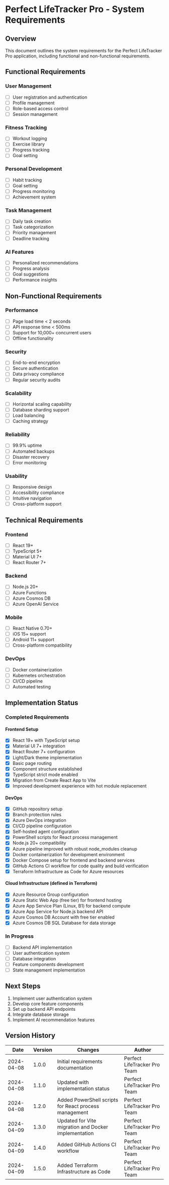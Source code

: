 # Perfect LifeTracker Pro - System Requirements

## Overview
This document outlines the system requirements for the Perfect LifeTracker Pro application, including functional and non-functional requirements.

## Functional Requirements

### User Management
- [ ] User registration and authentication
- [ ] Profile management
- [ ] Role-based access control
- [ ] Session management

### Fitness Tracking
- [ ] Workout logging
- [ ] Exercise library
- [ ] Progress tracking
- [ ] Goal setting

### Personal Development
- [ ] Habit tracking
- [ ] Goal setting
- [ ] Progress monitoring
- [ ] Achievement system

### Task Management
- [ ] Daily task creation
- [ ] Task categorization
- [ ] Priority management
- [ ] Deadline tracking

### AI Features
- [ ] Personalized recommendations
- [ ] Progress analysis
- [ ] Goal suggestions
- [ ] Performance insights

## Non-Functional Requirements

### Performance
- [ ] Page load time < 2 seconds
- [ ] API response time < 500ms
- [ ] Support for 10,000+ concurrent users
- [ ] Offline functionality

### Security
- [ ] End-to-end encryption
- [ ] Secure authentication
- [ ] Data privacy compliance
- [ ] Regular security audits

### Scalability
- [ ] Horizontal scaling capability
- [ ] Database sharding support
- [ ] Load balancing
- [ ] Caching strategy

### Reliability
- [ ] 99.9% uptime
- [ ] Automated backups
- [ ] Disaster recovery
- [ ] Error monitoring

### Usability
- [ ] Responsive design
- [ ] Accessibility compliance
- [ ] Intuitive navigation
- [ ] Cross-platform support

## Technical Requirements

### Frontend
- [ ] React 19+
- [ ] TypeScript 5+
- [ ] Material UI 7+
- [ ] React Router 7+

### Backend
- [ ] Node.js 20+
- [ ] Azure Functions
- [ ] Azure Cosmos DB
- [ ] Azure OpenAI Service

### Mobile
- [ ] React Native 0.70+
- [ ] iOS 15+ support
- [ ] Android 11+ support
- [ ] Cross-platform compatibility

### DevOps
- [ ] Docker containerization
- [ ] Kubernetes orchestration
- [ ] CI/CD pipeline
- [ ] Automated testing

## Implementation Status

### Completed Requirements

#### Frontend Setup
- [x] React 19+ with TypeScript setup
- [x] Material UI 7+ integration
- [x] React Router 7+ configuration
- [x] Light/Dark theme implementation
- [x] Basic page routing
- [x] Component structure established
- [x] TypeScript strict mode enabled
- [x] Migration from Create React App to Vite
- [x] Improved development experience with hot module replacement

#### DevOps
- [x] GitHub repository setup
- [x] Branch protection rules
- [x] Azure DevOps integration
- [x] CI/CD pipeline configuration
- [x] Self-hosted agent configuration
- [x] PowerShell scripts for React process management
- [x] Node.js 20+ compatibility
- [x] Azure pipeline improved with robust node_modules cleanup
- [x] Docker containerization for development environment
- [x] Docker Compose setup for frontend and backend services
- [x] GitHub Actions CI workflow for code quality and build verification
- [x] Terraform Infrastructure as Code for Azure resources

#### Cloud Infrastructure (defined in Terraform)
- [x] Azure Resource Group configuration
- [x] Azure Static Web App (free tier) for frontend hosting
- [x] Azure App Service Plan (Linux, B1) for backend compute
- [x] Azure App Service for Node.js backend API
- [x] Azure Cosmos DB Account with free tier enabled
- [x] Azure Cosmos DB SQL Database for data storage

### In Progress
- [ ] Backend API implementation
- [ ] User authentication system
- [ ] Database integration
- [ ] Feature components development
- [ ] State management implementation

## Next Steps
1. Implement user authentication system
2. Develop core feature components
3. Set up backend API endpoints
4. Integrate database storage
5. Implement AI recommendation features

## Version History
| Date | Version | Changes | Author |
|------|---------|---------|--------|
| 2024-04-08 | 1.0.0 | Initial requirements documentation | Perfect LifeTracker Pro Team | 
| 2024-04-08 | 1.1.0 | Updated with implementation status | Perfect LifeTracker Pro Team |
| 2024-04-08 | 1.2.0 | Added PowerShell scripts for React process management | Perfect LifeTracker Pro Team | 
| 2024-04-09 | 1.3.0 | Updated for Vite migration and Docker implementation | Perfect LifeTracker Pro Team |
| 2024-04-09 | 1.4.0 | Added GitHub Actions CI workflow | Perfect LifeTracker Pro Team |
| 2024-04-09 | 1.5.0 | Added Terraform Infrastructure as Code | Perfect LifeTracker Pro Team | 
